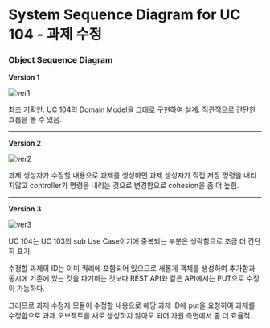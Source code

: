 # System Sequence Diagram for UC 104 - 과제 수정

### Object Sequence Diagram

__Version 1__

![ver1](https://user-images.githubusercontent.com/51692363/117980158-9f944180-b36e-11eb-85a6-ec7ccde0b854.JPG)



최초 기획안.  UC 104의 Domain Model을 그대로 구현하여 설계. 직관적으로 간단한 흐름을 볼 수 있음.

-------

__Version 2__

![ver2](https://user-images.githubusercontent.com/51692363/117980219-b470d500-b36e-11eb-8482-27d9f048ba09.JPG)



과제 생성자가 수정할 내용으로 과제를 생성하면 과제 생성자가 직접 저장 명령을 내리지않고 controller가 명령을 내리는 것으로 변경함으로 cohesion을 좀 더 높힘.

 

------

**Version 3**

![ver3](https://user-images.githubusercontent.com/51692363/117980256-bfc40080-b36e-11eb-94e6-51cced9371f3.jpg)

UC 104는 UC 103의 sub Use Case이기에 중복되는 부분은 생략함으로 조금 더 간단히 표기.

수정할 과제의 ID는 이미 쿼리에 포함되어 있으므로 새롭게 객체를 생성하여 추가함과 동시에 기존에 있는 것을 파기하는 것보다 REST API와 같은 API에서는 PUT으로 수정이 가능하다.

그러므로 과제 수정자 모듈이 수정할 내용으로 해당 과제 ID에 put을 요청하여 과제를 수정함으로 과제 오브젝트를 새로 생성하지 않아도 되어 자원 측면에서 좀 더 효율적. 